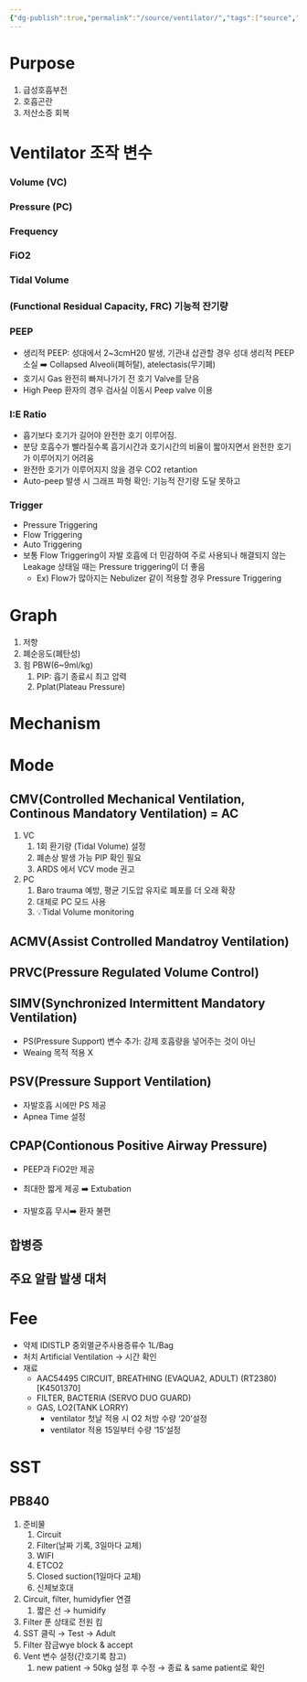 ```yaml
---
{"dg-publish":true,"permalink":"/source/ventilator/","tags":["source","study_note"],"created":"2025-08-02T15:19:21.838+09:00","updated":"2025-08-22T23:02:44.086+09:00"}
---
```


# Purpose
1. 급성호흡부전
2. 호흡곤란
3. 저산소증 회복 
# Ventilator 조작 변수 
### Volume (VC)
### Pressure (PC)
### Frequency 
### FiO2
### Tidal Volume 
### (Functional Residual Capacity, FRC) 기능적 잔기량
### PEEP 
- 생리적 PEEP: 성대에서 2~3cmH20 발생, 기관내 삽관할 경우 성대 생리적 PEEP 소실 ➡️ Collapsed Alveoli(폐허탈),  atelectasis(무기폐)
- 호기시 Gas 완전히 빠져나가기 전 호기 Valve를 닫음 
- High Peep 환자의 경우 검사실 이동시 Peep valve 이용
### I:E Ratio
- 흡기보다 호기가 길어야 완전한 호기 이루어짐. 
- 분당 호흡수가 빨라질수록 흡기시간과 호기시간의 비율이 짧아지면서 완전한 호기가 이루어지기 어려움
- 완전한 호기가 이루어지지 않을 경우 CO2 retantion 
- Auto-peep 발생 시 그래프 파형 확인: 기능적 잔기량 도달 못하고 
### Trigger
- Pressure Triggering
- Flow Triggering
- Auto Triggering
- 보통 Flow Triggering이 자발 호흡에 더 민감하여 주로 사용되나 해결되지 않는 Leakage 상태일 때는 Pressure triggering이 더 좋음 
	- Ex) Flow가 많아지는 Nebulizer 같이 적용할 경우 Pressure Triggering 
# Graph
1. 저항
2. 폐순응도(폐탄성)
3. 힘 PBW(6~9ml/kg)
	1. PIP: 흡기 종료시 최고 압력 
	2. Pplat(Plateau Pressure)
# Mechanism 
# Mode 
## CMV(Controlled Mechanical Ventilation, Continous Mandatory Ventilation) = AC
1. VC
	1. 1회 환기량 (Tidal Volume) 설정 
	2. 폐손상 발생 가능 PIP 확인 필요
	3. ARDS 에서 VCV mode 권고
2. PC
	1. Baro trauma 예방, 평균 기도압 유지로 폐포를 더 오래 확장 
	2. 대체로 PC 모드 사용
	3. 💡Tidal Volume monitoring
## ACMV(Assist Controlled Mandatroy Ventilation)
## PRVC(Pressure Regulated Volume Control)
## SIMV(Synchronized Intermittent Mandatory Ventilation)
- PS(Pressure Support) 변수 추가: 강제 호흡량을 넣어주는 것이 아닌 
- Weaing 목적 적용 X
## PSV(Pressure Support Ventilation)
- 자발호흡 시에만 PS 제공 
- Apnea Time 설정
## CPAP(Contionous Positive Airway Pressure)
- PEEP과 FiO2만 제공
- 최대한 짧게 제공 ➡️ Extubation 

- 자발호흡 무시➡️ 환자 불편

## 합병증
## 주요 알람 발생 대처 
# Fee
- 약제 IDISTLP 중외멸균주사용증류수 1L/Bag
- 처치 Artificial Ventilation → 시간 확인
- 재료
	-  AAC54495 CIRCUIT, BREATHING (EVAQUA2, ADULT) (RT2380)[K4501370]
	- FILTER, BACTERIA (SERVO DUO GUARD)
	- GAS, LO2(TANK LORRY)
		- ventilator 첫날 적용 시 O2 처방 수량 ‘20’설정
		- ventilator 적용 15일부터 수량 ‘15’설정  

# SST
## PB840
1. 준비물
	1. Circuit
	2. Filter(날짜 기록, 3일마다 교체)
	3. WIFI
	4. ETCO2
	5. Closed suction(1일마다 교체)
	6. 신체보호대
2. Circuit, filter, humidyfier 연결
	1. 짧은 선 → humidify
3. Filter 푼 상태로 전원 킴
4. SST 클릭 → Test → Adult
5. Filter 잠금wye block & accept 
6. Vent 변수 설정(간호기록 참고)
	1. new patient → 50kg 설정 후 수정 → 종료 & same patient로 확인